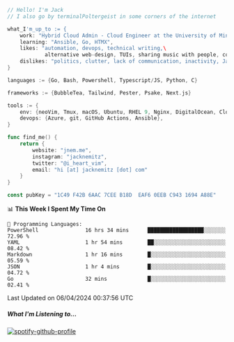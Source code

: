 ```go
// Hello! I'm Jack
// I also go by terminalPoltergeist in some corners of the internet

what_I'm_up_to := {
    work: "Hybrid Cloud Admin - Cloud Engineer at the University of Minnesota",
    learning: "Ansible, Go, HTMX",
    likes: "automation, devops, technical writing,\
            alternative web-design, TUIs, sharing music with people, coffee",
    dislikes: "politics, clutter, lack of communication, inactivity, Java",
}

languages := {Go, Bash, Powershell, Typescript/JS, Python, C}

frameworks := {BubbleTea, Tailwind, Pester, Psake, Next.js}

tools := {
    env: {neoVim, Tmux, macOS, Ubuntu, RHEL 9, Nginx, DigitalOcean, Cloudflare},
    devops: {Azure, git, GitHub Actions, Ansible},
}

func find_me() {
    return {
        website: "jnem.me",
        instagram: "jacknemitz",
        twitter: "@i_heart_vim",
        email: "hi [at] jacknemitz [dot] com"
    }
}

const pubKey = "1C49 F42B 6AAC 7CEE B18D  EAF6 0EEB C943 1694 A88E"
```

<!--START_SECTION:waka-->
📊 **This Week I Spent My Time On** 

```text
💬 Programming Languages: 
PowerShell               16 hrs 34 mins      ██████████████████░░░░░░░   72.96 % 
YAML                     1 hr 54 mins        ██░░░░░░░░░░░░░░░░░░░░░░░   08.42 % 
Markdown                 1 hr 16 mins        █░░░░░░░░░░░░░░░░░░░░░░░░   05.59 % 
JSON                     1 hr 4 mins         █░░░░░░░░░░░░░░░░░░░░░░░░   04.72 % 
Go                       32 mins             █░░░░░░░░░░░░░░░░░░░░░░░░   02.41 % 
```


 Last Updated on 06/04/2024 00:37:56 UTC
<!--END_SECTION:waka-->

##### What I'm Listening to...

[![spotify-github-profile](https://spotify-github-profile.vercel.app/api/view?uid=jack.nemitz&cover_image=true&show_offline=true&bar_color=53b14f&bar_color_cover=false&background_color=121212FF)](https://spotify-github-profile.vercel.app/api/view?uid=jack.nemitz&redirect=true)
